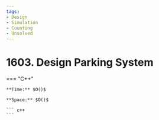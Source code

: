 ```yaml
---
tags:
- Design
- Simulation
- Counting
- Unsolved
---
```



# 1603. Design Parking System

=== "C++"

    **Time:** $O()$

    **Space:** $O()$

    ``` c++
    ```